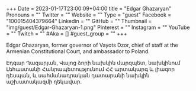+++
Date = 2023-01-17T23:00:09+04:00
title = "Edgar Ghazaryan"
Pronouns = ""
Twitter = ""
Website = ""
Type = "guest"
Facebook = "100015404379664"
Linkedin = ""
GitHub = ""
Thumbnail = "img/guest/Edgar-Ghazaryan-1.png"
Pinterest = ""
Instagram = ""
YouTube = ""
Twitch = ""
#Aka = []
#guest_group = ""
+++

Edgar Ghazaryan, former governor of Vayots Dzor, chief of staff at the Armenian Constitutional Court, and ambassador to Poland.


Էդգար Ղազարյան, Վայոց ձորի նախկին մարզպետ, նախկինում Լեհաստանի Հանրապետությունում ՀՀ արտակարգ և լիազոր դեսպան, և սահմանադրական դատարանի նախկին աշխատակազմի ղեկավար.

